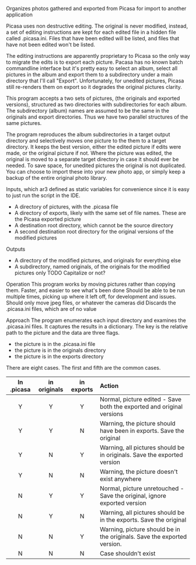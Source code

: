 Organizes photos gathered and exported from Picasa for import to another application

Picasa uses non destructive editing. The original is never modified, instead, a set of editing instructions
are kept for each edited file in a hidden file called .picasa.ini.  Files that have been edited will be listed, and
files that have not been edited won't be listed.

The editing instructions are apparently proprietary to Picasa so the only way to migrate the edits is to export
each picture.  Pacasa has no known batch commandline interface but it's pretty easy to select an album, select all
pictures in the album and export them to a subdirectory under a main directory that I'll call "Export".
Unfortunately, for unedited pictures, Picasa still re-renders them on export so it degrades the original pictures
clarity.

This program accepts a two sets of pictures, (the originals and exported versions), structured as two directories
with subdirectories for each album.  The subdirectory (album) names are assumed to be the same in the originals
and export directories.  Thus we have two parallel structures of the same pictures.

The program reproduces the album subdirectories in a target output directory and selectively moves one picture
to the them to a target directory.   It keeps the best version, either the edited picture if edits were made,
or the original picture if not.  Where the picture was edited, the original is moved to a separate target directory
in case it should ever be needed.  To save space, for unedited pictures the original is not duplicated.
You can choose to import these into your new photo app, or simply keep a backup of the entire original photo library.

Inputs, which ar3 defined as static variables for convenience since it is easy to just run the script in the IDE.
  - A directory of pictures, with the .picasa file
  - A directory of exports, likely with the same set of file names. These are the Picasa exported picture
  - A destination root directory, which cannot be the source directory
  - A second destination root directory for the original versions of the modified pictures

Outputs
  - A directory of the modified pictures, and originals for everything else
  - A subdirectory, named originals, of the originals for the modified pictures only   TODO Capitalize or not?

Operation
This program works by moving pictures rather than copying them.  Faster, and easier to see what's been done
Should be able to be run multiple times, picking up where it left off, for development and issues.
Should only move jpeg files, or whatever the cameras did
Discards the .picasa.ini files, which are of no value

Approach
The program enumerates each input directory and examines the .picasa.ini files.  It captures the results in a
dictionary.  The key is the relative path to the picture and the data are three flags.
  - the picture is in the .picasa.ini file
  - the picture is in the originals directory
  - the picture is in the exports directory
 
 There are eight cases. The first and fifth are the common cases.
 
| In .picasa   | in originals | in exports | Action |
| :---: | :---: | :---: | :--- |
|       Y      |       Y      |      Y     | Normal, picture edited - Save both the exported and original versions |
|       Y      |       Y      |      N     | Warning, the picture should have been in exports.  Save the  original |
|       Y      |       N      |      Y     | Warning, all pictures should be in originals.  Save the exported version |
|       Y      |       N      |      N     | Warning, the picture doesn't exist anywhere |
|       N      |       Y      |      Y     | Normal, picture unretouched - Save the original, ignore exported version |
|       N      |       Y      |      N     | Warning, all pictures should be in the exports. Save the original |
|       N      |       N      |      Y     | Warning, picture should be in the originals.  Save the exported version. |
|       N      |       N      |      N     | Case shouldn't exist |
